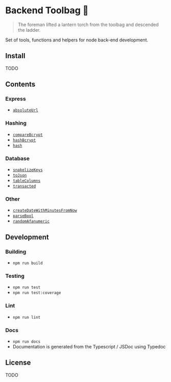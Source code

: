 # Backend Toolbag :handbag:

> The foreman lifted a lantern torch from the toolbag and descended the ladder.

Set of tools, functions and helpers for node back-end development.

## Install

TODO

## Contents

### Express
 - [`absoluteUrl`](./docs/README.md#const-absoluteurl)

### Hashing
 - [`compareBcrypt`](./docs/README.md#const-comparebcrypt)
 - [`hashBcrypt`](./docs/README.md#const-hashbcrypt)
 - [`hash`](./docs/README.md#const-hash)

### Database
 - [`snakelizeKeys`](./docs/README.md#const-snakelizekeys)
 - [`toJson`](./docs/README.md#const-tojson)
 - [`tableColumns`](./docs/README.md#const-tablecolumns)
 - [`transacted`](./docs/README.md#const-transacted)

### Other
 - [`createDateWithMinutesFromNow`](./docs/README.md#const-createdatewithminutesfromnow)
 - [`parseBool`](./docs/README.md#const-parsebool)
 - [`randomAfanumeric`](./docs/README.md#const-randomafanumeric)

## Development

### Building

 - `npm run build`

### Testing

 - `npm run test`
 - `npm run test:coverage`

### Lint

 - `npm run lint`

### Docs

 - `npm run docs`
 - Documentation is generated from the Typescript / JSDoc using Typedoc

## License

TODO
